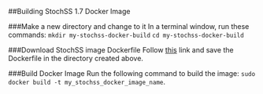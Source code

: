 ##Building StochSS 1.7 Docker Image

###Make a new directory and change to it
   In a terminal window, run these commands: 
     `mkdir my-stochss-docker-build` 
     `cd my-stochss-docker-build`

###Download StochSS image Dockerfile
   Follow <a href="https://raw.githubusercontent.com/aviral26/stochss/develop/stochss-launcher/Dockerfile">this</a> link and    save the Dockerfile in the directory created above.

###Build Docker Image
   Run the following command to build the image: 
     `sudo docker build -t my_stochss_docker_image_name`.
